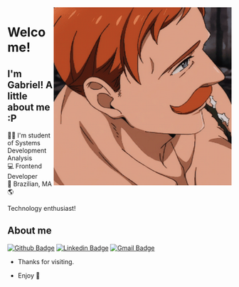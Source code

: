 <img align="right" width="400" height="400" src="https://github.com/gabrielf7/gabrielf7/blob/master/original-escanor.gif" >
 
# Welcome!
 
## I'm Gabriel! A little about me :P
 
:man_student: I'm student of Systems Development Analysis
</br>
:computer: Frontend Developer
</br>
:house_with_garden: Brazilian, MA :earth_americas:

Technology enthusiast!
 
 
## About me 
[![Github Badge](https://img.shields.io/badge/-Github-000?style=flat-square&logo=Github&logoColor=white&link=link_do_seu_perfil_no_github)](https://github.com/gabrielf7)
[![Linkedin Badge](https://img.shields.io/badge/-LinkedIn-blue?style=flat-square&logo=Linkedin&logoColor=white&link=link_do_seu_perfil_no_linkedin)](https://www.linkedin.com/in/gabrielf5)
[![Gmail Badge](https://img.shields.io/badge/-Gmail-c14438?style=flat-square&logo=Gmail&logoColor=white&link=mailto:seu_email)](mailto:seu_email)
 
- Thanks for visiting. 
 
- Enjoy :mechanical_arm:
